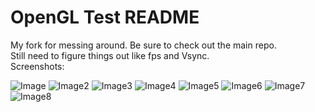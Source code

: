 # OpenGL Test README #

My fork for messing around. Be sure to check out the main repo.  
Still need to figure things out like fps and Vsync.  
Screenshots:

![Image](http://puu.sh/gSzBG/ed3df41f61.png)
![Image2](http://puu.sh/gT0aK/cd01107850.png)
![Image3](http://puu.sh/gT0qj/bff5d9b8fb.png)
![Image4](http://puu.sh/gT2SS/641c99aec0.png)
![Image5](http://puu.sh/gT549/3793af53fa.png)
![Image6](http://puu.sh/gT6aW/43372ff07e.png)
![Image7](http://puu.sh/gT73d/4c54605f1e.png)
![Image8](http://i.imgur.com/JgigxSQ.png)
